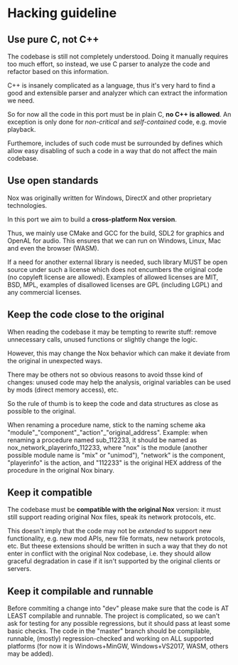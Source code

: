 # Hacking guideline

## Use pure C, not C++

The codebase is still not completely understood. Doing it manually requires too much effort, so instead, we use C parser to analyze the code and refactor based on this information. 

C++ is insanely complicated as a language, thus it's very hard to find a good and extensible parser and analyzer which can extract the information we need.

So for now all the code in this port must be in plain C, **no C++ is allowed**. An exception is only done for *non-critical* and *self-contained* code, e.g. movie playback.

Furthemore, includes of such code must be surrounded by defines which allow easy disabling of such a code in a way that do not affect the main codebase.

## Use open standards

Nox was originally written for Windows, DirectX and other proprietary technologies.

In this port we aim to build a **cross-platform Nox version**.

Thus, we mainly use CMake and GCC for the build, SDL2 for graphics and OpenAL for audio. This ensures that we can run on Windows, Linux, Mac and even the browser (WASM).

If a need for another external library is needed, such library MUST be open source under such a license which does not encumbers the original code (no copyleft license are allowed). Examples of allowed licenses are MIT, BSD, MPL, examples of disallowed licenses are GPL (including LGPL) and any commercial licenses.

## Keep the code close to the original

When reading the codebase it may be tempting to rewrite stuff: remove unnecessary calls, unused functions or slightly change the logic.

However, this may change the Nox behavior which can make it deviate from the original in unexpected ways.

There may be others not so obvious reasons to avoid thsse kind of changes: unused code may help the analysis, original variables can be used by mods (direct memory access), etc.

So the rule of thumb is to keep the code and data structures as close as possible to the original.

When renaming a procedure name, stick to the naming scheme aka "module"\_"component"\_"action"\_"original_address". Example: when renaming a procedure named sub_112233, it should be named as nox\_network\_playerinfo\_112233, where "nox" is the module (another possible module name is "mix" or "unimod"), "network" is the component, "playerinfo" is the action, and "112233" is the original HEX address of the procedure in the original Nox binary.

## Keep it compatible

The codebase must be **compatible with the original Nox** version: it must still support reading original Nox files, speak its network protocols, etc.

This doesn't imply that the code may not be _extended_ to support new functionality, e.g. new mod APIs, new file formats, new network protocols, etc. But theese extensions should be written in such a way that they do not enter in conflict with the original Nox codebase, i.e. they should allow graceful degradation in case if it isn't supported by the original clients or servers.

## Keep it compilable and runnable

Before commiting a change into "dev" please make sure that the code is AT LEAST compilable and runnable. The project is complicated, so we can't ask for testing for any possible regressions, but it should pass at least some basic checks. The code in the "master" branch should be compilable, runnable, (mostly) regression-checked and working on ALL supported platforms (for now it is Windows+MinGW, Windows+VS2017, WASM, others may be added).
